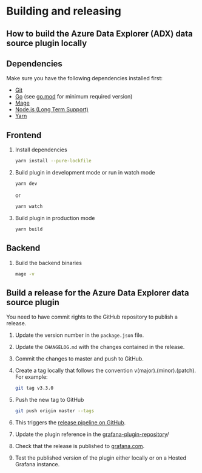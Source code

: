 # Building and releasing

## How to build the Azure Data Explorer (ADX) data source plugin locally

## Dependencies

Make sure you have the following dependencies installed first:

- [Git](https://git-scm.com/)
- [Go](https://golang.org/dl/) (see [go.mod](../go.mod#L3) for minimum required version)
- [Mage](https://magefile.org/)
- [Node.js (Long Term Support)](https://nodejs.org)
- [Yarn](https://yarnpkg.com)

## Frontend

1. Install dependencies

   ```bash
   yarn install --pure-lockfile
   ```

2. Build plugin in development mode or run in watch mode

   ```bash
   yarn dev
   ```

   or

   ```bash
   yarn watch
   ```

3. Build plugin in production mode

   ```bash
   yarn build
   ```

## Backend

1. Build the backend binaries

   ```bash
   mage -v
   ```

## Build a release for the Azure Data Explorer data source plugin

You need to have commit rights to the GitHub repository to publish a release.

1. Update the version number in the `package.json` file.
2. Update the `CHANGELOG.md` with the changes contained in the release.
3. Commit the changes to master and push to GitHub.
4. Create a tag locally that follows the convention v(major).(minor).(patch). For example:

   ```bash
   git tag v3.3.0
   ```

5. Push the new tag to GitHub

   ```bash
   git push origin master --tags
   ```

6. This triggers the [release pipeline on GitHub](https://github.com/grafana/azure-data-explorer-datasource/actions/workflows/release.yml).
7. Update the plugin reference in the [grafana-plugin-repository](https://github.com/grafana/grafana-plugin-repository/blob/master/repo.json)/
8. Check that the release is published to [grafana.com](https://grafana.com/grafana/plugins/azure-data-explorer-datasource).
9. Test the published version of the plugin either locally or on a Hosted Grafana instance.

